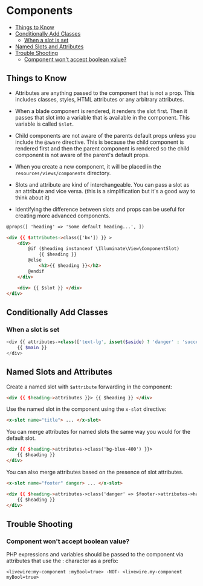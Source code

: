 # Components

- [Things to Know](#things-to-know)
- [Conditionally Add Classes](#conditionally-add-classes)
    - [When a slot is set](#when-a-slot-is-set)
- [Named Slots and Attributes](#named-slots-and-attributes)
- [Trouble Shooting](#trouble-shooting)
    - [Component won't accept boolean value?](#component-wont-accept-boolean-value)

## Things to Know

<div class="adjacent-list-space-1"></div>

- Attributes are anything passed to the component that is not a prop. This includes
  classes, styles, HTML attributes or any arbitrary attributes.

- When a blade component is rendered, it renders the slot first. Then it passes that slot
  into a variable that is available in the component. This variable is called `$slot`.

- Child components are not aware of the parents default props unless you include the
  `@aware` directive. This is because the child component is rendered first and then the
  parent component is rendered so the child component is not aware of the parent's default
  props.

- When you create a new component, it will be placed in the `resources/views/components` directory. 

- Slots and attribute are kind of interchangeable. You can pass a slot as an attribute and
  vice versa. (this is a simplification but it's a good way to think about it)

- Identifying the difference between slots and props can be useful for creating more
  advanced components. 

```html +torchlight-html +torchlight-html
@props([ 'heading' => 'Some default heading...', ])

<div {{ $attributes->class(['bx']) }} >
    <div>
        @if ($heading instanceof \Illuminate\View\ComponentSlot)
            {{ $heading }}
        @else
            <h2>{{ $heading }}</h2>
        @endif
    </div>

    <div> {{ $slot }} </div>
</div>
```

## Conditionally Add Classes

### When a slot is set

```php +torchlight-php
<div {{ attributes->class(['text-lg', isset($aside) ? 'danger' : 'success']) }}>
    {{ $main }}
</div>
```

## Named Slots and Attributes

Create a named slot with `$attribute` forwarding in the component:

```html +torchlight-html
<div {{ $heading->attributes }}> {{ $heading }} </div>
```

Use the named slot in the component using the `x-slot` directive:

```html +torchlight-html
<x-slot name="title"> ... </x-slot>
```

You can merge attributes for named slots the same way you would for the default slot.

```html +torchlight-html
<div {{ $heading->attributes->class('bg-blue-400') }}> 
    {{ $heading }}
</div>
```

You can also merge attributes based on the presence of slot attributes.

```html +torchlight-html
<x-slot name="footer" danger> ... </x-slot>

<div {{ $heading->attributes->class('danger' => $footer->attributes->has('danger')) }}> 
    {{ $heading }}
</div>
```

## Trouble Shooting

### Component won't accept boolean value?

PHP expressions and variables should be passed to the component via attributes that use the : character as a prefix:

    <livewire:my-component :myBool=true> -NOT- <livewire.my-component myBool=true>
